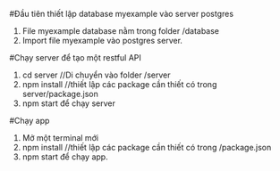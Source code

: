 #Đầu tiên thiết lập database myexample vào server postgres

1. File myexample database nằm trong folder /database
2. Import file myexample vào postgres server.

#Chạy server để tạo một restful API

1. cd server //Di chuyển vào folder /server
2. npm install //thiết lập các package cần thiết có trong server/package.json
3. npm start để chạy server

#Chạy app
1. Mở một terminal mới
2. npm install //thiết lập các package cần thiết có trong /package.json
3. npm start để chạy app.
